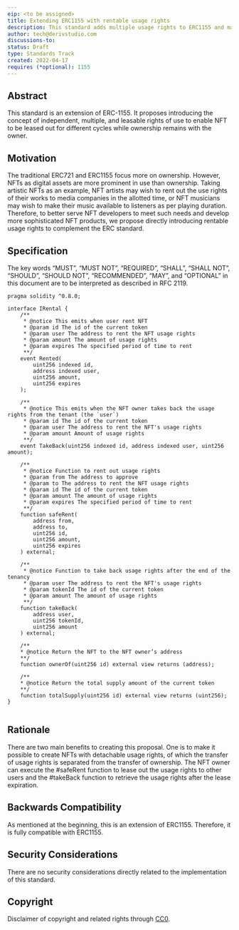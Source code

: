 ```yaml
---
eip: <to be assigned>
title: Extending ERC1155 with rentable usage rights
description: This standard adds multiple usage rights to ERC1155 and makes it rentable separately
author: tech@derivstudio.com
discussions-to: 
status: Draft
type: Standards Track
created: 2022-04-17
requires (*optional): 1155
---
```


## Abstract
This standard is an extension of ERC-1155. It proposes introducing the concept of independent, multiple, and leasable rights of use to enable NFT to be leased out for different cycles while ownership remains with the owner.

## Motivation
The traditional ERC721 and ERC1155 focus more on ownership. However, NFTs as digital assets are more prominent in use than ownership. Taking artistic NFTs as an example, NFT artists may wish to rent out the use rights of their works to media companies in the allotted time, or NFT musicians may wish to make their music available to listeners as per playing duration. 
Therefore, to better serve NFT developers to meet such needs and develop more sophisticated NFT products, we propose directly introducing rentable usage rights to complement the ERC standard.


## Specification
The key words “MUST”, “MUST NOT”, “REQUIRED”, “SHALL”, “SHALL NOT”, “SHOULD”, “SHOULD NOT”, “RECOMMENDED”, “MAY”, and “OPTIONAL” in this document are to be interpreted as described in RFC 2119.

```
pragma solidity ^0.8.0;

interface IRental {
    /**
     * @notice This emits when user rent NFT
     * @param id The id of the current token
     * @param user The address to rent the NFT usage rights
     * @param amount The amount of usage rights
     * @param expires The specified period of time to rent
     **/
    event Rented(
        uint256 indexed id,
        address indexed user,
        uint256 amount,
        uint256 expires
    );

    /**
     * @notice This emits when the NFT owner takes back the usage rights from the tenant (the `user`) 
     * @param id The id of the current token
     * @param user The address to rent the NFT's usage rights
     * @param amount Amount of usage rights
     **/
    event TakeBack(uint256 indexed id, address indexed user, uint256 amount);

    /**
     * @notice Function to rent out usage rights
     * @param from The address to approve
     * @param to The address to rent the NFT usage rights
     * @param id The id of the current token
     * @param amount The amount of usage rights
     * @param expires The specified period of time to rent
     **/
    function safeRent(
        address from,
        address to,
        uint256 id,
        uint256 amount,
        uint256 expires
    ) external;

    /**
     * @notice Function to take back usage rights after the end of the tenancy
     * @param user The address to rent the NFT's usage rights
     * @param tokenId The id of the current token
     * @param amount The amount of usage rights
     **/
    function takeBack(
        address user,
        uint256 tokenId,
        uint256 amount
    ) external;

    /**
    * @notice Return the NFT to the NFT owner’s address
    **/
    function ownerOf(uint256 id) external view returns (address);

    /**
    * @notice Return the total supply amount of the current token
    **/
    function totalSupply(uint256 id) external view returns (uint256);
}


```
## Rationale
There are two main benefits to creating this proposal. One is to make it possible to create NFTs with detachable usage rights, of which the transfer of usage rights is separated from the transfer of ownership. The NFT owner can execute the #safeRent function to lease out the usage rights to other users and the #takeBack function to retrieve the usage rights after the lease expiration.

## Backwards Compatibility
As mentioned at the beginning, this is an extension of ERC1155. Therefore, it is fully compatible with ERC1155.

## Security Considerations
There are no security considerations directly related to the implementation of this standard.

## Copyright
Disclaimer of copyright and related rights through [CC0](../LICENSE.md).
